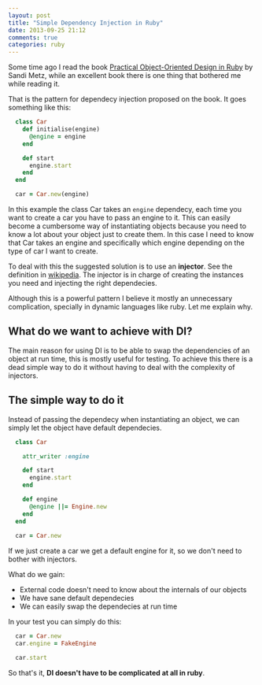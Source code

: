 ```yaml
---
layout: post
title: "Simple Dependency Injection in Ruby"
date: 2013-09-25 21:12
comments: true
categories: ruby
---
```


Some time ago I read the book [Practical Object-Oriented Design in Ruby](http://www.amazon.com/Practical-Object-Oriented-Design-Ruby-Addison-Wesley/dp/0321721330) by Sandi Metz, while an excellent book there is one thing that bothered me while reading it. 

That is the pattern for dependecy injection proposed on the book. It goes something like this:

```ruby
  class Car
    def initialise(engine)
      @engine = engine
    end

    def start
      engine.start
    end
  end

  car = Car.new(engine)
```

In this example the class Car takes an `engine` dependecy, each time you want to create a car you have to pass an engine to it. This can easily become a cumbersome way of instantiating objects because you need to know a lot about your object just to create them. In this case I need to know that Car takes an engine and specifically which engine depending on the type of car I want to create.

To deal with this the suggested solution is to use an __injector__. See the definition in [wikipedia](http://en.wikipedia.org/wiki/Dependency_injection). The injector is in charge of creating the instances you need and injecting the right dependecies.

Although this is a powerful pattern I believe it mostly an unnecessary complication, specially in dynamic languages like ruby. Let me explain why.

What do we want to achieve with DI?
---------------------------

The main reason for using DI is to be able to swap the dependencies of an object at run time, this is mostly useful for testing. To achieve this there is a dead simple way to do it without having to deal with the complexity of injectors.

The simple way to do it
-----------------------

Instead of passing the dependecy when instantiating an object, we can simply let the object have default dependecies.

```ruby
  class Car

    attr_writer :engine

    def start
      engine.start
    end

    def engine
      @engine ||= Engine.new
    end
  end
  
  car = Car.new
```

If we just create a car we get a default engine for it, so we don't need to bother with injectors.

What do we gain:

- External code doesn't need to know about the internals of our objects
- We have sane default dependecies
- We can easily swap the dependecies at run time

In your test you can simply do this:

```ruby
  car = Car.new
  car.engine = FakeEngine

  car.start
```

So that's it, __DI doesn't have to be complicated at all in ruby__.
